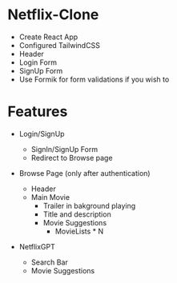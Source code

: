 # Netflix-Clone

- Create React App
- Configured TailwindCSS
- Header
- Login Form
- SignUp Form
- Use Formik for form validations if you wish to


# Features
- Login/SignUp
    - SignIn/SignUp Form
    - Redirect to Browse page

- Browse Page (only after authentication)
    - Header
    - Main Movie
        - Trailer in bakground playing
        - Title and description
        - Movie Suggestions
            - MovieLists * N

- NetflixGPT
    - Search Bar
    - Movie Suggestions